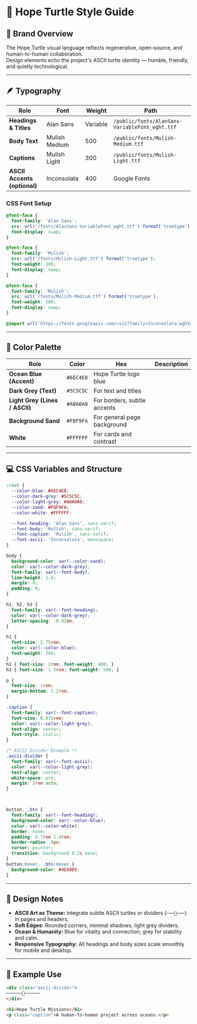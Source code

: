 # 🎨 Hope Turtle Style Guide

## 🐢 Brand Overview
The Hope Turtle visual language reflects regenerative, open-source, and human-to-human collaboration.  
Design elements echo the project's ASCII turtle identity — humble, friendly, and quietly technological.

---

## 🪶 Typography

| Role | Font | Weight | Path |
|------|------|---------|------|
| **Headings & Titles** | Alan Sans | Variable | `/public/fonts/AlanSans-VariableFont_wght.ttf` |
| **Body Text** | Mulish Medium | 500 | `/public/fonts/Mulish-Medium.ttf` |
| **Captions** | Mulish Light | 300 | `/public/fonts/Mulish-Light.ttf` |
| **ASCII Accents (optional)** | Inconsolata | 400 | Google Fonts |

### CSS Font Setup
```css
@font-face {
  font-family: 'Alan Sans';
  src: url('/fonts/AlanSans-VariableFont_wght.ttf') format('truetype');
  font-display: swap;
}

@font-face {
  font-family: 'Mulish';
  src: url('/fonts/Mulish-Light.ttf') format('truetype');
  font-weight: 300;
  font-display: swap;
}

@font-face {
  font-family: 'Mulish';
  src: url('/fonts/Mulish-Medium.ttf') format('truetype');
  font-weight: 500;
  font-display: swap;
}

@import url('https://fonts.googleapis.com/css2?family=Inconsolata:wght@400&display=swap');
```

---

## 🎨 Color Palette

| Role | Color | Hex | Description |
|------|--------|-----|-------------|
| **Ocean Blue (Accent)** | `#6EC4E8` | Hope Turtle logo blue |
| **Dark Grey (Text)** | `#5C5C5C` | For text and titles |
| **Light Grey (Lines / ASCII)** | `#A0A0A0` | For borders, subtle accents |
| **Background Sand** | `#F8F9FA` | For general page background |
| **White** | `#FFFFFF` | For cards and contrast |

---

## 💻 CSS Variables and Structure

```css
:root {
  --color-blue: #6EC4E8;
  --color-dark-grey: #5C5C5C;
  --color-light-grey: #A0A0A0;
  --color-sand: #F8F9FA;
  --color-white: #FFFFFF;

  --font-heading: 'Alan Sans', sans-serif;
  --font-body: 'Mulish', sans-serif;
  --font-caption: 'Mulish', sans-serif;
  --font-ascii: 'Inconsolata', monospace;
}

body {
  background-color: var(--color-sand);
  color: var(--color-dark-grey);
  font-family: var(--font-body);
  line-height: 1.6;
  margin: 0;
  padding: 0;
}

h1, h2, h3 {
  font-family: var(--font-heading);
  color: var(--color-dark-grey);
  letter-spacing: -0.02em;
}

h1 {
  font-size: 2.75rem;
  color: var(--color-blue);
  font-weight: 700;
}
h2 { font-size: 2rem; font-weight: 600; }
h3 { font-size: 1.5rem; font-weight: 500; }

p {
  font-size: 1rem;
  margin-bottom: 1.2rem;
}

.caption {
  font-family: var(--font-caption);
  font-size: 0.875rem;
  color: var(--color-light-grey);
  text-align: center;
  font-style: italic;
}

/* ASCII Divider Example */
.ascii-divider {
  font-family: var(--font-ascii);
  color: var(--color-light-grey);
  text-align: center;
  white-space: pre;
  margin: 2rem auto;
}



button, .btn {
  font-family: var(--font-heading);
  background-color: var(--color-blue);
  color: var(--color-white);
  border: none;
  padding: 0.7rem 1.4rem;
  border-radius: 8px;
  cursor: pointer;
  transition: background 0.2s ease;
}
button:hover, .btn:hover {
  background-color: #4EA9D5;
}
```

---

## 🌊 Design Notes
- **ASCII Art as Theme:** integrate subtle ASCII turtles or dividers (`───🐢───`) in pages and headers.
- **Soft Edges:** Rounded corners, minimal shadows, light grey dividers.
- **Ocean & Humanity:** Blue for vitality and connection; grey for stability and calm.
- **Responsive Typography:** All headings and body sizes scale smoothly for mobile and desktop.

---

## 🧭 Example Use
```html
<div class="ascii-divider">
──────🐢──────
</div>

<h1>Hope Turtle Missions</h1>
<p class="caption">A human-to-human project across oceans.</p>
```

